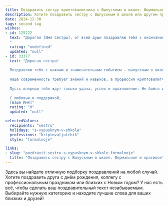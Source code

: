 ```yaml
---
title: Поздравить сестру криптовалютчика с Выпускным в школе. Формальное и красивое
description: Хотите поздравить сестру с Выпускным в школе или другим праздником? Наш ИИ создаст незабываемое поздравление, а вы обязательно выделитесь среди других.  
date: 2024-12-30
tags: second tag
wishes:
- id: 125222
  text: "Дорогая [Имя Сестры], от всей души поздравляю тебя с окончанием школы и успешным вступлением во взрослую жизнь!  Твой выбор профессии криптовалютчика свидетельствует о твоей смелости,  предприимчивости и  способности мыслить нестандартно.  Желаю тебе  ярких достижений в выбранной сфере,  неиссякаемого энтузиазма и  уверенности в своих силах. Пусть все твои начинания будут успешными, а  жизненный путь  —  интересным и  полным  радостных открытий!
  "
  rating: "undefined"
  updated: "null"
- id: 33377
  text: "Дорогая сестра!
  
  Поздравляю тебя с важным и знаменательным событием – выпускным в школе! Этот день символизирует не только завершение одного этапа, но и открытие новых горизонтов, полных возможностей и перспектив. Ты смело шагаешь по пути к своей мечте, и я горжусь твоими достижениями.
  
  Наша современность требует знаний и навыков, а профессия криптовалютчика – это будущее, полное вызовов и удивительных открытий. Уверен, что ты сможешь достичь больших высот в этом интересном и динамично развивающемся направлении.
  
  Пусть впереди тебя ждут только удача, успех и вдохновение. Не бойся идти к своей цели, и пусть каждый новый шаг приносит только радость и удовлетворение. Желаю тебе крепкого здоровья, жизненного счастья и много ярких моментов на новом пути!
  
  С любовью и поддержкой,
  [Ваше Имя]"
  rating: "0"
  updated: "null"

selectedValues:
  recipients: "sestru"
  holidays: "s-vypusknym-v-shkole"
  professions: "kriptovaljutchik"
  style: "formalnoje"

links:
- slug: "pozdravit-sestru-s-vypusknym-v-shkole-formalnoje"
  title: "Поздравить сестру с Выпускным в школе. Формальное и красивое"
---
```


Здесь вы найдете отличную подборку поздравлений на любой случай. 
Хотите поздравить друга с днём рождения, коллегу с профессиональным праздником или близких с Новым годом? У нас есть всё, чтобы сделать ваш поздравительный текст незабываемым. Выбирайте нужную категорию и находите лучшие слова для ваших близких и друзей!
